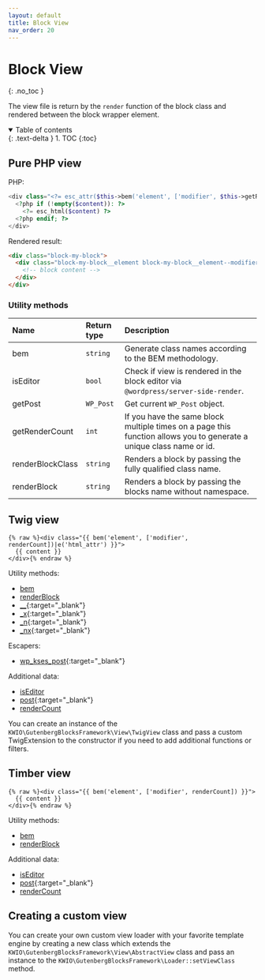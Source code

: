 ```yaml
---
layout: default
title: Block View
nav_order: 20
---
```


# Block View
{: .no_toc }

The view file is return by the `render` function of the block class and rendered between the block wrapper element.

<details open markdown="block">
  <summary>
    Table of contents
  </summary>
  {: .text-delta }
1. TOC
{:toc}
</details>

## Pure PHP view

PHP:
```php
<div class="<?= esc_attr($this->bem('element', ['modifier', $this->getRenderCount()])) ?>">
  <?php if (!empty($content)): ?>
    <?= esc_html($content) ?>
  <?php endif; ?>
</div>
```

Rendered result:
```html
<div class="block-my-block">
  <div class="block-my-block__element block-my-block__element--modifier block-my-block__element--1">
    <!-- block content -->
  </div>
</div>
```

### Utility methods

| Name              | Return type    | Description                                                  |
|:------------------|:--------|:-------------------------------------------------------------|
| bem | `string` | Generate class names according to the BEM methodology. |
| isEditor | `bool` | Check if view is rendered in the block editor via `@wordpress/server-side-render`. |
| getPost | `WP_Post` | Get current `WP_Post` object. |
| getRenderCount | `int` | If you have the same block multiple times on a page this function allows you to generate a unique class name or id. |
| renderBlockClass | `string` | Renders a block by passing the fully qualified class name. |
| renderBlock | `string` | Renders a block by passing the blocks name without namespace. |


## Twig view

```twig
{% raw %}<div class="{{ bem('element', ['modifier', renderCount])|e('html_attr') }}">
  {{ content }}
</div>{% endraw %}
```

Utility methods:
* [bem](#utility-methods)
* [renderBlock](#utility-methods)
* [__](https://developer.wordpress.org/themes/functionality/internationalization/){:target="_blank"}
* [_x](https://developer.wordpress.org/themes/functionality/internationalization/){:target="_blank"}
* [_n](https://developer.wordpress.org/themes/functionality/internationalization/){:target="_blank"}
* [_nx](https://developer.wordpress.org/themes/functionality/internationalization/){:target="_blank"}

Escapers:

* [wp_kses_post](https://developer.wordpress.org/reference/functions/wp_kses_post/){:target="_blank"}

Additional data:
* [isEditor](#utility-methods)
* [post](https://developer.wordpress.org/reference/classes/wp_post/){:target="_blank"}
* [renderCount](#utility-methods)

You can create an instance of the `KWIO\GutenbergBlocksFramework\View\TwigView` class and pass a custom TwigExtension to the constructor if you need to add additional functions or filters.

## Timber view

```twig
{% raw %}<div class="{{ bem('element', ['modifier', renderCount]) }}">
  {{ content }}
</div>{% endraw %}
```

Utility methods:
* [bem](#utility-methods)
* [renderBlock](#utility-methods)

Additional data:
* [isEditor](#utility-methods)
* [post](https://timber.github.io/docs/reference/timber-post/){:target="_blank"}
* [renderCount](#utility-methods)


## Creating a custom  view

You can create your own custom view loader with your favorite template engine by creating a new class which extends the `KWIO\GutenbergBlocksFramework\View\AbstractView` class and pass an instance to the `KWIO\GutenbergBlocksFramework\Loader::setViewClass` method.
